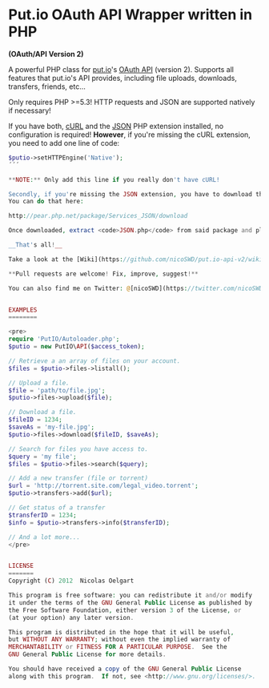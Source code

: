 Put.io OAuth API Wrapper written in PHP
=======================================
**(OAuth/API Version 2)**

A powerful PHP class for [put.io](https://put.io/)'s [OAuth API](https://api.put.io/v2/docs/) (version 2).
Supports all features that put.io's API provides, including file uploads, downloads, transfers, friends, etc...

Only requires PHP >=5.3! HTTP requests and JSON are supported natively if necessary!

If you have both, [cURL](http://php.net/book.curl) and the [JSON](http://php.net/book.json) PHP extension installed,
no configuration is required! **However**, if you're missing the cURL extension, you need to add one line of code:

```php
$putio->setHTTPEngine('Native');
´´´

**NOTE:** Only add this line if you really don't have cURL!

Secondly, if you're missing the JSON extension, you have to download the [Services_JSON](http://pear.php.net/package/Services_JSON/download) package from the Pear repo.
You can do that here:

http://pear.php.net/package/Services_JSON/download

Once downloaded, extract <code>JSON.php</code> from said package and place it into <code>PutIO/Engines/JSON/</code>, and you're good to go!

__That's all!__

Take a look at the [Wiki](https://github.com/nicoSWD/put.io-api-v2/wiki/) and [put.io's API documentation](https://api.put.io/v2/docs/) to get started.

**Pull requests are welcome! Fix, improve, suggest!**

You can also find me on Twitter: @[nicoSWD](https://twitter.com/nicoSWD)


EXAMPLES
========

<pre>
require 'PutIO/Autoloader.php';
$putio = new PutIO\API($access_token);

// Retrieve a an array of files on your account.
$files = $putio->files->listall();

// Upload a file.
$file = 'path/to/file.jpg';
$putio->files->upload($file);

// Download a file.
$fileID = 1234;
$saveAs = 'my-file.jpg';
$putio->files->download($fileID, $saveAs);

// Search for files you have access to.
$query = 'my file';
$files = $putio->files->search($query);

// Add a new transfer (file or torrent)
$url = 'http://torrent.site.com/legal_video.torrent';
$putio->transfers->add($url);

// Get status of a transfer
$transferID = 1234;
$info = $putio->transfers->info($transferID);

// And a lot more...
</pre>


LICENSE
=======
Copyright (C) 2012  Nicolas Oelgart

This program is free software: you can redistribute it and/or modify
it under the terms of the GNU General Public License as published by
the Free Software Foundation, either version 3 of the License, or
(at your option) any later version.

This program is distributed in the hope that it will be useful,
but WITHOUT ANY WARRANTY; without even the implied warranty of
MERCHANTABILITY or FITNESS FOR A PARTICULAR PURPOSE.  See the
GNU General Public License for more details.

You should have received a copy of the GNU General Public License
along with this program.  If not, see <http://www.gnu.org/licenses/>.